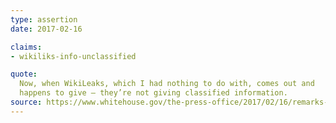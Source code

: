 ```yaml
---
type: assertion
date: 2017-02-16

claims:
- wikiliks-info-unclassified

quote:
  Now, when WikiLeaks, which I had nothing to do with, comes out and
  happens to give — they’re not giving classified information.
source: https://www.whitehouse.gov/the-press-office/2017/02/16/remarks-president-trump-press-conference
---
```

